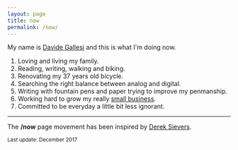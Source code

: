 ```yaml
---
layout: page
title: now
permalink: /now/
---
```


My name is [Davide Gallesi](https://twitter.com/davidegallesi) and this is what I'm doing now.

<style>

ul  {
      list-style-type: bullet;
      
    
    }

</style>

- Loving and living my family.
- Reading, writing, walking and biking.
- Renovating my 37 years old bicycle.
- Searching the right balance between analog and digital.
- Writing with fountain pens and paper trying to improve my penmanship.
- Working hard to grow my really [small business](http://www.nexo.me).
- Committed to be everyday a little bit less ignorant.

---

The **/now** page movement has been inspired by [Derek Sievers](https://sivers.org/nowff).

<small>Last update: December 2017</small>